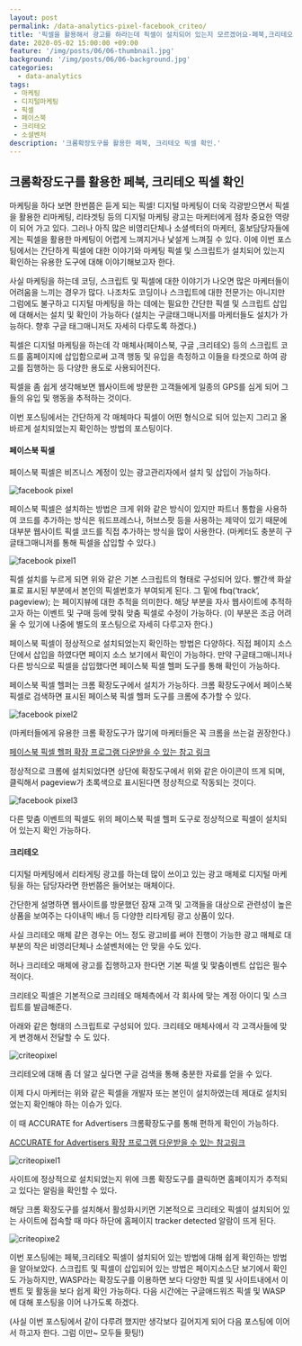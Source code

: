 ```yaml
---
layout: post
permalink: /data-analytics-pixel-facebook_criteo/
title: '픽셀을 활용해서 광고를 하라는데 픽셀이 설치되어 있는지 모르겠어요-페북,크리테오'
date: 2020-05-02 15:00:00 +09:00
feature: '/img/posts/06/06-thumbnail.jpg'
background: '/img/posts/06/06-background.jpg'
categories:
  - data-analytics
tags:
 - 마케팅
 - 디지털마케팅
 - 픽셀
 - 페이스북
 - 크리테오
 - 소셜벤처
description: '크롬확장도구를 활용한 페북, 크리테오 픽셀 확인.'
---
```


## 크롬확장도구를 활용한 페북, 크리테오 픽셀 확인



마케팅을 하다 보면 한번쯤은 듣게 되는 픽셀! 디지털 마케팅이 더욱 각광받으면서 픽셀을 활용한 리마케팅, 리타겟팅 등의 디지털 마케팅 광고는 마케터에게 점차 중요한 역량이 되어 가고 있다. 그러나 아직 많은 비영리단체나 소셜섹터의 마케터, 홍보담당자들에게는 픽셀을 활용한 마케팅이 어렵게 느껴지거나 낯설게 느껴질 수 있다. 이에 이번 포스팅에서는 간단하게 픽셀에 대한 이야기와 마케팅 픽셀 및 스크립트가 설치되어 있는지 확인하는 유용한 도구에 대해 이야기해보고자 한다.

사실 마케팅을 하는데 코딩, 스크립트 및 픽셀에 대한 이야기가 나오면 많은 마케터들이 어려움을 느끼는 경우가 많다. 나조차도 코딩이나 스크립트에 대한 전문가는 아니지만 그럼에도 불구하고 디지털 마케팅을 하는 데에는 필요한 간단한 픽셀 및 스크립트 삽입에 대해서는 설치 및 확인이 가능하다 (설치는 구글태그매니저를 마케터들도 설치가 가능하다. 향후 구글 태그매니저도 자세히 다루도록 하겠다.)

픽셀은 디지털 마케팅을 하는데 각 매체사(페이스북, 구글 ,크리테오) 등의 스크립트 코드를 홈페이지에 삽입함으로써 고객 행동 및 유입을 측정하고 이들을 타겟으로 하여 광고를 집행하는 등 다양한 용도로 사용되어진다.

픽셀을 좀 쉽게 생각해보면 웹사이트에 방문한 고객들에게 일종의 GPS를 심게 되어 그들의 유입 및 행동을 추적하는 것이다.

이번 포스팅에서는 간단하게 각 매체마다 픽셀이 어떤 형식으로 되어 있는지 그리고 올바르게 설치되었는지 확인하는 방법의 포스팅이다.



#### 페이스북 픽셀



페이스북 픽셀은 비즈니스 계정이 있는 광고관리자에서 설치 및 삽입이 가능하다.

![facebook pixel](/img/posts/06/facebookpixel.jpg)

페이스북 픽셀은 설치하는 방법은 크게 위와 같은 방식이 있지만 파트너 통합을 사용하여 코드를 추가하는 방식은 워드프레스나, 허브스팟 등을 사용하는 제약이 있기 때문에 대부분 웹사이트 픽셀 코드를 직접 추가하는 방식을 많이 사용한다. (마케터도 충분히 구글태그매니저를 통해 픽셀을 삽입할 수 있다.)

 ![facebook pixel1](/img/posts/06/facebookpixel1.jpg)

픽셀 설치를 누르게 되면 위와 같은 기본 스크립트의 형태로 구성되어 있다. 빨간색 화살표로 표시된 부분에서 본인의 픽셀번호가 부여되게 된다. 그 밑에 fbq(‘track’, pageview); 는 페이지뷰에 대한 추적을 의미한다. 해당 부분을 자사 웹사이트에 추적하고자 하는 이벤트 및 구매 등에 맞춰 맞춤 픽셀로 수정이 가능하다. (이 부분은 조금 어려울 수 있기에 나중에 별도의 포스팅으로 자세히 다루고자 한다.)

페이스북 픽셀이 정상적으로 설치되었는지 확인하는 방법은 다양하다. 직접 페이지 소스단에서 삽입을 하였다면 페이지 소스 보기에서 확인이 가능하다. 만약 구글태그매니저나 다른 방식으로 픽셀을 삽입했다면 페이스북 픽셀 헬퍼 도구를 통해 확인이 가능하다.

페이스북 픽셀 헬퍼는 크롬 확장도구에서 설치가 가능하다. 크롬 확장도구에서 페이스북 픽셀로 검색하면 표시된 페이스북 픽셀 헬퍼 도구를 크롬에 추가할 수 있다.

![facebook pixel2](/img/posts/06/facebookpixel2.jpg)

(마케터들에게 유용한 크롬 확장도구가 많기에 마케터들은 꼭 크롬을 쓰는걸 권장한다.)

[페이스북 픽셀 헬퍼 확장 프로그램 다운받을 수 있는 참고 링크](https://chrome.google.com/webstore/detail/facebook-pixel-helper/fdgfkebogiimcoedlicjlajpkdmockpc?hl=ko)

정상적으로 크롬에 설치되었다면 상단에 확장도구에서 위와 같은 아이콘이 뜨게 되며, 클릭해서 pageview가 초록색으로 표시된다면 정상적으로 작동되는 것이다.

 ![facebook pixel3](/img/posts/06/facebookpixel3.jpg)

다른 맞춤 이벤트의 픽셀도 위의 페이스북 픽셀 헬퍼 도구로 정상적으로 픽셀이 설치되어 있는지 확인 가능하다.



#### 크리테오



디지털 마케팅에서 리타게팅 광고를 하는데 많이 쓰이고 있는 광고 매체로 디지털 마케팅을 하는 담당자라면 한번쯤은 들어보는 매체이다.

간단한게 설명하면 웹사이트를 방문했던 잠재 고객 및 고객들을 대상으로 관련성이 높은 상품을 보여주는 다이내믹 배너 등 다양한 리타게팅 광고 상품이 있다.

사실 크리테오 매체 같은 경우는 어느 정도 광고비를 써야 진행이 가능한 광고 매체로 대부분의 작은 비영리단체나 소셜벤처에는 안 맞을 수도 있다.

허나 크리테오 매체에 광고를 집행하고자 한다면 기본 픽셀 및 맟춤이벤트 삽입은 필수적이다.

크리테오 픽셀은 기본적으로 크리테오 매체측에서 각 회사에 맞는 계정 아이디 및 스크립트를 발급해준다.

아래와 같은 형태의 스크립트로 구성되어 있다. 크리테오 매체사에서 각 고객사들에 맞게 변경해서 전달할 수 도 있다.

![criteopixel](/img/posts/06/criteopixel.jpg)

크리테오에 대해 좀 더 알고 싶다면 구글 검색을 통해 충분한 자료를 얻을 수 있다.

이제 다시 마케터는 위와 같은 픽셀을 개발자 또는 본인이 설치하였는데 제대로 설치되었는지 확인해야 하는 이슈가 있다.

이 때 ACCURATE for Advertisers 크롬확장도구를 통해 편하게 확인이 가능하다.

[ACCURATE for Advertisers  확장 프로그램 다운받을 수 있는 참고링크](https://chrome.google.com/webstore/detail/accurate-for-advertisers/opldbjibdhieaipcfhcdpdahjnhfcafj)

![criteopixel1](/img/posts/06/criteopixel1.jpg)

사이트에 정상적으로 설치되었는지 위에 크롬 확장도구를 클릭하면 홈페이지가 추적되고 있다는 알림을 확인할 수 있다.

해당 크롬 확장도구를 설치해서 활성화시키면 기본적으로 크리테오 픽셀이 설치되어 있는 사이트에 접속할 때 마다 하단에 홈페이지 tracker detected 알람이 뜨게 된다.

 ![criteopixe2](/img/posts/06/criteopixel2.jpg)

이번 포스팅에는 페북,크리테오 픽셀이 설치되어 있는 방법에 대해 쉽게 확인하는 방법을 알아보았다. 스크립트 및 픽셀이 삽입되어 있는 방법은 페이지소스단 보기에서 확인도 가능하지만, WASP라는 확장도구를 이용하면 보다 다양한 픽셀 및 사이트내에서 이벤트 및 활동을 보다 쉽게 확인 가능하다. 다음 시간에는 구글애드워즈 픽셀 및 WASP에 대해 포스팅을 이어 나가도록 하겠다.

(사실 이번 포스팅에서 같이 다루려 했지만 생각보다 길어지게 되어 다음 포스팅에 이어서 하고자 한다. 그럼 이만~ 모두들 홧팅!)
